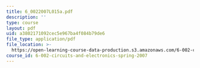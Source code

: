 ```yaml
---
title: 6_0022007L015a.pdf
description: ''
type: course
layout: pdf
uid: a3802171092cec5e967ba4f084b79de6
file_type: application/pdf
file_location: >-
  https://open-learning-course-data-production.s3.amazonaws.com/6-002-circuits-and-electronics-spring-2007/a3802171092cec5e967ba4f084b79de6_6_0022007L015a.pdf
course_id: 6-002-circuits-and-electronics-spring-2007
---
```

